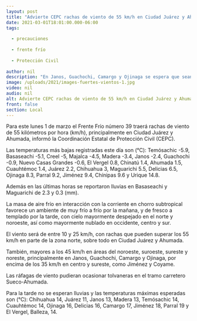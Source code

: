 ```yaml
---
layout: post
title: "Advierte CEPC rachas de viento de 55 km/h en Ciudad Juárez y Ahumada"
date: 2021-03-01T18:01:00.000-06:00
tags:
  
  - precauciones
  
  - frente frío
  
  - Protección Civil
  
author: nil
description: "En Janos, Guachochi, Camargo y Ojinaga se espera que sean mayores a 45 km/h y superiores a 35 km/h en Jiménez y Coyame, informa la Coordinación Estatal de Protección Civil"
image: /uploads/2021/images-fuertes-vientos-1.jpg
video: nil
audio: nil
alt: Advierte CEPC rachas de viento de 55 km/h en Ciudad Juárez y Ahumada
front: false
section: Local
---
```


Para este lunes 1 de marzo el Frente Frío número 39 traerá rachas de viento de 55 kilómetros por hora (km/h), principalmente en Ciudad Juárez y Ahumada, informó la Coordinación Estatal de Protección Civil (CEPC).

Las temperaturas más bajas registradas este día son (°C): Temósachic -5.9, Basaseachi -5.1, Creel -5, Majalca -4.5, Madera -3.4, Janos -2.4, Guachochi -0.9, Nuevo Casas Grandes -0.6, El Vergel 0.8, Chinatú 1.4, Ahumada 1.5, Cuauhtémoc 1.4, Juárez 2.2, Chihuahua 3, Maguarichi 5.5, Delicias 6.5, Ojinaga 8.3, Parral 9.2, Jiménez 9.4, Chínipas 9.6 y Urique 14.8.

Además en las últimas horas  se reportaron lluvias en Basaseachi y Maguarichi de 2.3 y 0.3 (mm).

La masa de aire frío en interacción con la corriente en chorro subtropical favorece un ambiente de muy frío a frío por la mañana, y de fresco a templado por la tarde, con cielo mayormente despejado en el norte y noroeste, así como mayormente nublado en occidente, centro y sur.

El viento será de entre 10 y 25 km/h, con rachas que pueden superar los 55 km/h en parte de la zona norte, sobre todo en Ciudad Juárez y Ahumada.

También, mayores a los 45 km/h en áreas del noroeste, suroeste, sureste y noreste, principalmente en Janos, Guachochi, Camargo y Ojinaga, por encima de los 35 km/h en centro y sureste, como Jiménez y Coyame.

Las ráfagas de viento pudieran ocasionar tolvaneras en el tramo carretero Sueco-Ahumada.

Para la tarde no se esperan lluvias y las temperaturas máximas esperadas son (°C): Chihuahua 14, Juárez 11, Janos 13, Madera 13, Temósachic 14, Cuauhtémoc 14, Ojinaga 16, Delicias 16, Camargo 17, Jiménez 18, Parral 19 y El Vergel, Balleza, 14.